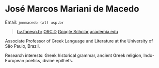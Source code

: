 # José Marcos Mariani de Macedo
Email: `jmmmacedo (at) usp.br`

> [bv.fapesp.br](https://bv.fapesp.br/en/pesquisador/67822/jose-marcos-mariani-de-macedo/)
> [ORCiD](https://orcid.org/0000-0002-8713-0558)
> [Google Scholar](https://scholar.google.com/citations?user=k8xYbrsAAAAJ&hl=en)
> [academia.edu](https://usp-br.academia.edu/Jos%C3%A9MarcosMacedo)


Associate Professor of Greek Language and Literature at the University of São Paulo, Brazil. 

Research interests: Greek historical grammar, ancient Greek religion, Indo-European poetics, divine epithets.
